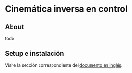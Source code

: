 # Cinemática inversa en control

## About

todo

## Setup e instalación

Visite la sección correspondiente del [documento en inglés](https://github.com/b-Tomas/robot-kinematics/blob/main/README.md).
